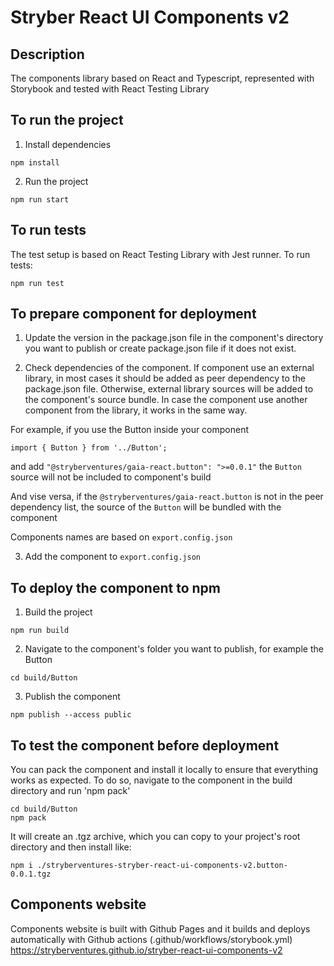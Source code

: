 # Stryber React UI Components v2 #

## Description ##

The components library based on React and Typescript, represented with Storybook and 
tested with React Testing Library

## To run the project ##

1) Install dependencies

```shell script
npm install
```

2) Run the project

```shell script
npm run start
```

## To run tests ##

The test setup is based on React Testing Library with Jest runner. To run tests:
```shell script
npm run test 
```

## To prepare component for deployment ##

1) Update the version in the package.json file in the component's directory you want
to publish or create package.json file if it does not exist.


2) Check dependencies of the component. 
If component use an external library, in most cases it should be added as peer dependency to the package.json file.
Otherwise, external library sources will be added to the component's source bundle. 
In case the component use another component from the library, it works in the same way.

For example, if you use the Button inside your component
```shell script
import { Button } from '../Button';
```
and add ``"@stryberventures/gaia-react.button": ">=0.0.1"`` the ``Button`` source will not be 
included to component's build

And vise versa, if the ``@stryberventures/gaia-react.button`` is not in the peer dependency list,
the source of the ``Button`` will be bundled with the component

Components names are based on ``export.config.json``

3) Add the component to ``export.config.json``

## To deploy the component to npm ##

1) Build the project

```shell script
npm run build
```

2) Navigate to the component's folder you want to publish, for example the Button

```shell script
cd build/Button
```

3) Publish the component

```shell script
npm publish --access public
```

## To test the component before deployment ##
You can pack the component and install it locally to ensure that everything works as
expected. To do so, navigate to the component in the build directory
and run 'npm pack'

```shell script
cd build/Button
npm pack
```

It will create an .tgz archive, which you can copy to your project's root directory and 
then install like:

```shell script
npm i ./stryberventures-stryber-react-ui-components-v2.button-0.0.1.tgz
```

## Components website ##

Components website is built with Github Pages and it builds and deploys automatically
with Github actions (.github/workflows/storybook.yml)
https://stryberventures.github.io/stryber-react-ui-components-v2
